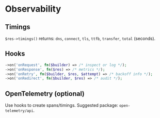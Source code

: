 # Observability

## Timings
`$res->timings()` returns: `dns`, `connect`, `tls`, `ttfb`, `transfer`, `total` (seconds).

## Hooks
```php
->on('onRequest', fn($builder) => /* inspect or log */);
->on('onResponse', fn($res) => /* metrics */);
->on('onRetry', fn($builder, $res, $attempt) => /* backoff info */);
->on('onRedirect', fn($builder, $res) => /* audit */);
```

## OpenTelemetry (optional)
Use hooks to create spans/timings. Suggested package: `open-telemetry/api`.
